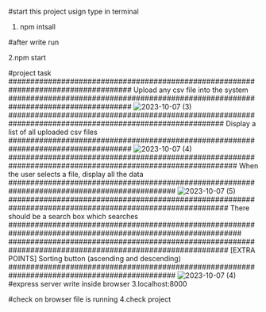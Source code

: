 #start this project usign type in terminal
1. npm intsall

#after write run  

2.npm start

#project task
####################################################################################
                                            Upload any csv file into the system
####################################################################################
![2023-10-07 (3)](https://github.com/SoftwareEngineerhi/FileUploaderCSVNodejs/assets/138565991/3b92743d-6f4d-40a4-8ab6-533d75343b57)
#########################################################################################################
                                             Display a list of all uploaded csv files
####################################################################################
![2023-10-07 (4)](https://github.com/SoftwareEngineerhi/FileUploaderCSVNodejs/assets/138565991/eb4fdc78-f68a-4377-a4d4-c6563b28e49f)
############################################################################################################
                                        When the user selects a file, display all the data
##############################################################################################
![2023-10-07 (5)](https://github.com/SoftwareEngineerhi/FileUploaderCSVNodejs/assets/138565991/5e32ee84-553e-4929-86f7-fbdfab954fb3)
##########################################################################################################
 There should be a search box which searches
#############################################################################################################
##########################################################################################################
[EXTRA POINTS] Sorting button (ascending and descending)
##############################################################################################
![2023-10-07 (4)](https://github.com/SoftwareEngineerhi/FileUploaderCSVNodejs/assets/138565991/eb4fdc78-f68a-4377-a4d4-c6563b28e49f)
#express server write inside browser
3.localhost:8000

#check on browser file is running
4.check project

